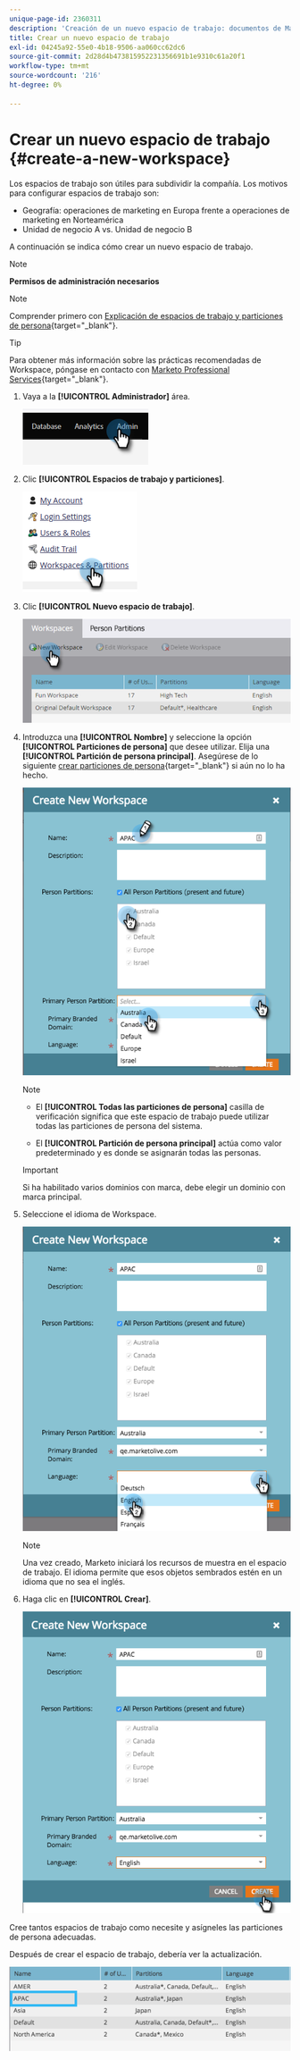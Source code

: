 ```yaml
---
unique-page-id: 2360311
description: 'Creación de un nuevo espacio de trabajo: documentos de Marketo, documentación del producto'
title: Crear un nuevo espacio de trabajo
exl-id: 04245a92-55e0-4b18-9506-aa060cc62dc6
source-git-commit: 2d28d4b473815952231356691b1e9310c61a20f1
workflow-type: tm+mt
source-wordcount: '216'
ht-degree: 0%

---
```


# Crear un nuevo espacio de trabajo {#create-a-new-workspace}

Los espacios de trabajo son útiles para subdividir la compañía. Los motivos para configurar espacios de trabajo son:

* Geografía: operaciones de marketing en Europa frente a operaciones de marketing en Norteamérica
* Unidad de negocio A vs. Unidad de negocio B

A continuación se indica cómo crear un nuevo espacio de trabajo.

>[!NOTE]
>
>**Permisos de administración necesarios**

>[!NOTE]
>
>Comprender primero con [Explicación de espacios de trabajo y particiones de persona](/help/marketo/product-docs/administration/workspaces-and-person-partitions/understanding-workspaces-and-person-partitions.md){target="_blank"}.

>[!TIP]
>
>Para obtener más información sobre las prácticas recomendadas de Workspace, póngase en contacto con [Marketo Professional Services](https://business.adobe.com/products/marketo/services-support.html){target="_blank"}.

1. Vaya a la **[!UICONTROL Administrador]** área.

   ![](assets/create-a-new-workspace-1.png)

1. Clic **[!UICONTROL Espacios de trabajo y particiones]**.

   ![](assets/create-a-new-workspace-2.png)

1. Clic **[!UICONTROL Nuevo espacio de trabajo]**.

   ![](assets/create-a-new-workspace-3.png)

1. Introduzca una **[!UICONTROL Nombre]** y seleccione la opción **[!UICONTROL Particiones de persona]** que desee utilizar. Elija una **[!UICONTROL Partición de persona principal]**. Asegúrese de lo siguiente [crear particiones de persona](/help/marketo/product-docs/administration/workspaces-and-person-partitions/create-a-person-partition.md){target="_blank"} si aún no lo ha hecho.

   ![](assets/create-a-new-workspace-4.png)

   >[!NOTE]
   >
   >* El **[!UICONTROL Todas las particiones de persona]** casilla de verificación significa que este espacio de trabajo puede utilizar todas las particiones de persona del sistema.
   >
   >* El **[!UICONTROL Partición de persona principal]** actúa como valor predeterminado y es donde se asignarán todas las personas.

   >[!IMPORTANT]
   >
   >Si ha habilitado varios dominios con marca, debe elegir un dominio con marca principal.

1. Seleccione el idioma de Workspace.

   ![](assets/create-a-new-workspace-5.png)

   >[!NOTE]
   >
   >Una vez creado, Marketo iniciará los recursos de muestra en el espacio de trabajo. El idioma permite que esos objetos sembrados estén en un idioma que no sea el inglés.

1. Haga clic en **[!UICONTROL Crear]**.

   ![](assets/create-a-new-workspace-6.png)

Cree tantos espacios de trabajo como necesite y asígneles las particiones de persona adecuadas.

Después de crear el espacio de trabajo, debería ver la actualización.

![](assets/create-a-new-workspace-7.png)
